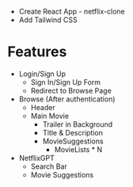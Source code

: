 - Create React App - netflix-clone
- Add Tailwind CSS

# Features 
- Login/Sign Up
    - Sign In/Sign Up Form
    - Redirect to Browse Page
- Browse (After authentication)
    - Header
    - Main Movie
        - Trailer in Background
        - Title & Description
        - MovieSuggestions
            - MovieLists * N
- NetflixGPT
    - Search Bar
    - Movie Suggestions